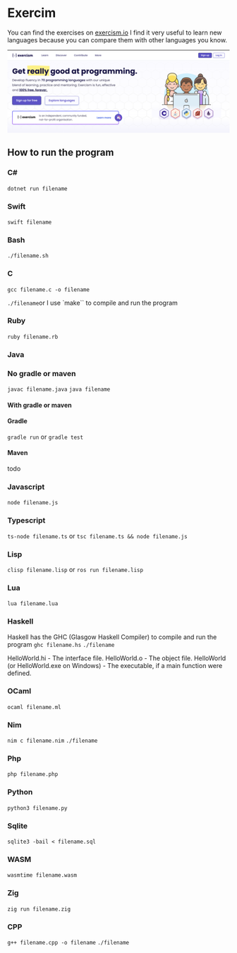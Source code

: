 # Exercim

You can find the exercises on [exercism.io](https://exercism.io/my/tracks) I find it very useful to learn new languages because you can compare them with other languages you know.

![Exercism](./exercism_img.png)

## How to run the program

### C#
`dotnet run filename`

### Swift

`swift filename`

### Bash

`./filename.sh`

### C

`gcc filename.c -o filename`

`./filename`or I use `make`` to compile and run the program

### Ruby

`ruby filename.rb`

### Java

### No gradle or maven 
`javac filename.java`
`java filename`

#### With gradle or maven

#### Gradle
`gradle run` or `gradle test`

#### Maven
todo

### Javascript

`node filename.js`


### Typescript

`ts-node filename.ts`
or
`tsc filename.ts && node filename.js`

### Lisp

`clisp filename.lisp`
or
`ros run filename.lisp`

### Lua 

`lua filename.lua`

### Haskell
Haskell has the GHC (Glasgow Haskell Compiler) to compile and run the program
`ghc filename.hs`
`./filename`

HelloWorld.hi - The interface file.
HelloWorld.o - The object file.
HelloWorld (or HelloWorld.exe on Windows) - The executable, if a main function were defined.

### OCaml

`ocaml filename.ml`

### Nim

`nim c filename.nim`
`./filename`

### Php

`php filename.php`

### Python

`python3 filename.py`

### Sqlite

`sqlite3 -bail < filename.sql`

### WASM
`wasmtime filename.wasm`

### Zig
`zig run filename.zig`

### CPP 
`g++ filename.cpp -o filename`
`./filename`